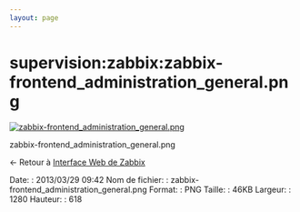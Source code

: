 ```yaml
---
layout: page
---
```


supervision:zabbix:zabbix-frontend\_administration\_general.png
===============================================================

[![zabbix-frontend\_administration\_general.png](../..//assets/media/supervision/zabbix/zabbix-frontend_administration_general.png@cache=&w=900&h=434 "zabbix-frontend_administration_general.png")](../..//assets/media/supervision/zabbix/zabbix-frontend_administration_general.png@cache= "Afficher le fichier original")

zabbix-frontend\_administration\_general.png

← Retour à [Interface Web de
Zabbix](../../../zabbix/zabbix-interface.html "zabbix:zabbix-interface")

Date:
:   2013/03/29 09:42
Nom de fichier:
:   zabbix-frontend\_administration\_general.png
Format:
:   PNG
Taille:
:   46KB
Largeur:
:   1280
Hauteur:
:   618

